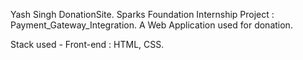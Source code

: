 Yash Singh DonationSite.
Sparks Foundation Internship Project : Payment_Gateway_Integration.
A Web Application used for donation.

Stack used - Front-end : HTML, CSS.



